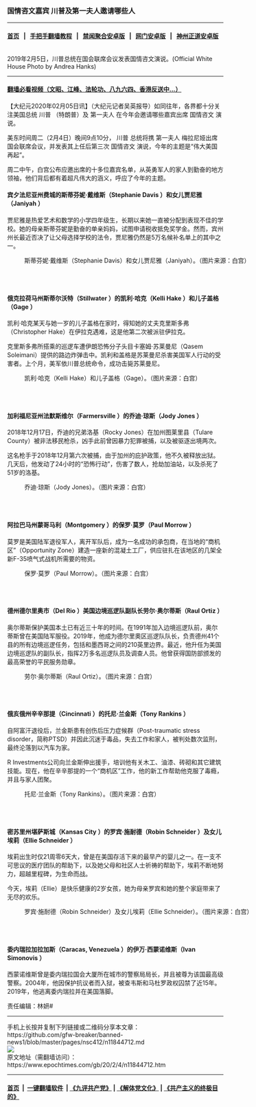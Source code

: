 ### 国情咨文嘉宾 川普及第一夫人邀请哪些人
------------------------

#### [首页](https://github.com/gfw-breaker/banned-news1/blob/master/README.md) &nbsp;&nbsp;|&nbsp;&nbsp; [手把手翻墙教程](https://github.com/gfw-breaker/guides/wiki) &nbsp;&nbsp;|&nbsp;&nbsp; [禁闻聚合安卓版](https://github.com/gfw-breaker/bn-android) &nbsp;&nbsp;|&nbsp;&nbsp; [网门安卓版](https://github.com/oGate2/oGate) &nbsp;&nbsp;|&nbsp;&nbsp; [神州正道安卓版](https://github.com/SzzdOgate/update) 



<div><img alt="" class="aligncenter wp-post-image" src="https://i.epochtimes.com/assets/uploads/2020/02/33131205528_8bf28880de_h-600x400.jpg"/>
<div class="red16 caption">
 <p>
  2019年2月5日，川普总统在国会联席会议发表国情咨文演说。(Official White House Photo by Andrea Hanks)
 </p>
</div>
</div><hr/>

#### [翻墙必看视频（文昭、江峰、法轮功、八九六四、香港反送中...）](http://167.172.214.107/home.html)

<div><p>
 【大纪元2020年02月05日讯】（大纪元记者吴英报导）如同往年，各界都十分关注美国总统
 <ok href="https://www.epochtimes.com/gb/tag/%E5%B7%9D%E6%99%AE.html">
  川普
 </ok>
 （特朗普）及
 <ok href="https://www.epochtimes.com/gb/tag/%E7%AC%AC%E4%B8%80%E5%A4%AB%E4%BA%BA.html">
  第一夫人
 </ok>
 在今年会邀请哪些嘉宾出席
 <ok href="https://www.epochtimes.com/gb/tag/%E5%9B%BD%E6%83%85%E5%92%A8%E6%96%87.html">
  国情咨文
 </ok>
 演说。
</p>
<p>
 美东时间周二（2月4日）晚间9点10分，
 <ok href="https://www.epochtimes.com/gb/tag/%E5%B7%9D%E6%99%AE.html">
  川普
 </ok>
 总统将携
 <ok href="https://www.epochtimes.com/gb/tag/%E7%AC%AC%E4%B8%80%E5%A4%AB%E4%BA%BA.html">
  第一夫人
 </ok>
 梅拉尼娅出席国会联席会议，并发表其上任后第三次
 <ok href="https://www.epochtimes.com/gb/tag/%E5%9B%BD%E6%83%85%E5%92%A8%E6%96%87.html">
  国情咨文
 </ok>
 演说，今年的主题是“伟大美国再起”。
</p>
<p>
 周二中午，白宫公布应邀出席的十多位嘉宾名单，从英勇军人的家人到勤奋的地方领袖，他们背后都有着超凡伟大的涵义，呼应了今年的主题。
</p>
<h4>
 <strong>
  宾夕法尼亚州费城的斯蒂芬妮·戴维斯（Stephanie Davis
 </strong>
 <strong>
  ）和女儿贾尼雅（Janiyah
 </strong>
 <strong>
  ）
 </strong>
</h4>
<p>
 贾尼雅是热爱艺术和数学的小学四年级生，长期以来她一直被分配到表现不佳的学校。她的母亲斯蒂芬妮是勤奋的单亲妈妈，试图申请税收抵免奖学金。然而，宾州州长最近否决了让父母选择学校的法令，贾尼雅仍然是5万名候补名单上的其中之一。
</p>
<figure class="wp-caption aligncenter" id="attachment_11844722" style="width: 600px">
 <ok href="http://i.epochtimes.com/assets/uploads/2020/02/Stephanie-Davis.jpg">
  <img alt="" class="wp-image-11844722 size-large" src="http://i.epochtimes.com/assets/uploads/2020/02/Stephanie-Davis-600x480.jpg"/>
 </ok>
 <br/><figcaption class="wp-caption-text">
  斯蒂芬妮·戴维斯（Stephanie Davis）和女儿贾尼雅（Janiyah）。（图片来源：白宫）
 </figcaption><br/>
</figure><br/>
<h4>
 <strong>
  俄克拉荷马州斯蒂尔沃特（Stillwater
 </strong>
 <strong>
  ）的凯利·哈克（Kelli Hake
 </strong>
 <strong>
  ）和儿子盖格（Gage
 </strong>
 <strong>
  ）
 </strong>
</h4>
<p>
 凯利·哈克某天与她一岁的儿子盖格在家时，得知她的丈夫克里斯多弗（Christopher Hake）在伊拉克遇难，这是他第二次被派驻伊拉克。
</p>
<p>
 克里斯多弗所搭乘的巡逻车遭伊朗恐怖分子头目卡塞姆·苏莱曼尼（Qasem Soleimani）提供的路边炸弹击中。凯利和盖格是苏莱曼尼杀害美国军人行动的受害者。上个月，美军依川普总统命令，成功击毙苏莱曼尼。
</p>
<figure class="wp-caption aligncenter" id="attachment_11844726" style="width: 600px">
 <ok href="http://i.epochtimes.com/assets/uploads/2020/02/Kelli-Hake.jpg">
  <img alt="" class="wp-image-11844726 size-large" src="http://i.epochtimes.com/assets/uploads/2020/02/Kelli-Hake-600x480.jpg"/>
 </ok>
 <br/><figcaption class="wp-caption-text">
  凯利·哈克（Kelli Hake）和儿子盖格（Gage）。（图片来源：白宫）
 </figcaption><br/>
</figure><br/>
<h4>
 <strong>
  加利福尼亚州法默斯维尔（Farmersville
 </strong>
 <strong>
  ）的乔迪·琼斯（Jody Jones
 </strong>
 <strong>
  ）
 </strong>
</h4>
<p>
 2018年12月17日，乔迪的兄弟洛基（Rocky Jones）在加州图莱里县（Tulare County）被非法移民枪杀，凶手此前曾因暴力犯罪被捕，以及被驱逐出境两次。
</p>
<p>
 这名枪手于2018年12月第六次被捕，由于加州的庇护政策，他不久被释放出狱。几天后，他发动了24小时的“恐怖行动”，伤害了数人，抢劫加油站，以及杀死了51岁的洛基。
</p>
<figure class="wp-caption aligncenter" id="attachment_11844731" style="width: 600px">
 <ok href="http://i.epochtimes.com/assets/uploads/2020/02/81fa0b8d15bbe043a4b3dbb1785579a0.jpg">
  <img alt="" class="wp-image-11844731 size-large" src="http://i.epochtimes.com/assets/uploads/2020/02/81fa0b8d15bbe043a4b3dbb1785579a0-600x480.jpg"/>
 </ok>
 <br/><figcaption class="wp-caption-text">
  乔迪·琼斯（Jody Jones）。（图片来源：白宫）
 </figcaption><br/>
</figure><br/>
<h4>
 <strong>
  阿拉巴马州蒙哥马利（Montgomery
 </strong>
 <strong>
  ）的保罗·莫罗（Paul Morrow
 </strong>
 <strong>
  ）
 </strong>
</h4>
<p>
 莫罗是美国陆军退役军人，离开军队后，成为一名成功的承包商，在当地的“商机区”（Opportunity Zone）建造一座新的混凝土工厂，供应驻扎在该地区的几架全新F-35喷气式战机所需要的物资。
</p>
<figure class="wp-caption aligncenter" id="attachment_11844734" style="width: 600px">
 <ok href="http://i.epochtimes.com/assets/uploads/2020/02/ac3c5186bfbc4066c861db3a1ff96cf6.jpg">
  <img alt="" class="wp-image-11844734 size-large" src="http://i.epochtimes.com/assets/uploads/2020/02/ac3c5186bfbc4066c861db3a1ff96cf6-600x480.jpg"/>
 </ok>
 <br/><figcaption class="wp-caption-text">
  保罗·莫罗（Paul Morrow）。（图片来源：白宫）
 </figcaption><br/>
</figure><br/>
<h4>
 <strong>
  德州德尔里奥市（Del Rio
 </strong>
 <strong>
  ）美国边境巡逻队副队长劳尔·奥尔蒂斯（Raul Ortiz
 </strong>
 <strong>
  ）
 </strong>
</h4>
<p>
 奥尔蒂斯保护美国本土已有近三十年的时间。在1991年加入边境巡逻队前，奥尔蒂斯曾在美国陆军服役。2019年，他成为德尔里奧区巡逻队队长，负责德州41个县的所有边境巡逻任务，包括和墨西哥之间的210英里边界。最近，他升任为美国边境巡逻队的副队长，指挥2万多名巡逻队员及调查人员。他曾获得国防部颁发的最高荣誉的平民服务勋章。
</p>
<figure class="wp-caption aligncenter" id="attachment_11844735" style="width: 600px">
 <ok href="http://i.epochtimes.com/assets/uploads/2020/02/f8662d1833607c5751ae0ee4fca96473.jpg">
  <img alt="" class="size-large wp-image-11844735" src="http://i.epochtimes.com/assets/uploads/2020/02/f8662d1833607c5751ae0ee4fca96473-600x480.jpg"/>
 </ok>
 <br/><figcaption class="wp-caption-text">
  劳尔·奥尔蒂斯（Raul Ortiz）。（图片来源：白宫）
 </figcaption><br/>
</figure><br/>
<h4>
 <strong>
  俄亥俄州辛辛那提（Cincinnati
 </strong>
 <strong>
  ）的托尼·兰金斯（Tony Rankins
 </strong>
 <strong>
  ）
 </strong>
</h4>
<p>
 自阿富汗退役后，兰金斯患有创伤后压力症候群（Post-traumatic stress disorder，简称PTSD）并因此沉迷于毒品，失去工作和家人，被判处数次监刑，最终沦落到以汽车为家。
</p>
<p>
 R Investments公司向兰金斯伸出援手，培训他有关木工、油漆、砖砌和其它建筑技能。现在，他在辛辛那提的一个“商机区”工作，他的新工作帮助他克服了毒瘾，并且与家人团聚。
</p>
<figure class="wp-caption aligncenter" id="attachment_11844736" style="width: 600px">
 <ok href="http://i.epochtimes.com/assets/uploads/2020/02/abe0674662a3aeb46d2464b467e071f6.jpg">
  <img alt="" class="size-large wp-image-11844736" src="http://i.epochtimes.com/assets/uploads/2020/02/abe0674662a3aeb46d2464b467e071f6-600x480.jpg"/>
 </ok>
 <br/><figcaption class="wp-caption-text">
  托尼·兰金斯（Tony Rankins）。（图片来源：白宫）
 </figcaption><br/>
</figure><br/>
<h4>
 <strong>
  密苏里州堪萨斯城（Kansas City
 </strong>
 <strong>
  ）的罗宾·施耐德（Robin Schneider
 </strong>
 <strong>
  ）及女儿埃莉（Ellie Schneider
 </strong>
 <strong>
  ）
 </strong>
</h4>
<p>
 埃莉出生时仅21周零6天大，曾是在美国存活下来的最早产的婴儿之一。在一支不可思议的医疗团队的帮助下，以及她父母和社区人士祈祷的帮助下，埃莉不断地努力，超越里程碑，为生命而战。
</p>
<p>
 今天，埃莉（Ellie）是快乐健康的2岁女孩，她为母亲罗宾和她的整个家庭带来了无尽的欢乐。
</p>
<figure class="wp-caption aligncenter" id="attachment_11844738" style="width: 600px">
 <ok href="http://i.epochtimes.com/assets/uploads/2020/02/0c22ad18c8ab717838fb0b3a367bca0a.jpg">
  <img alt="" class="size-large wp-image-11844738" src="http://i.epochtimes.com/assets/uploads/2020/02/0c22ad18c8ab717838fb0b3a367bca0a-600x480.jpg"/>
 </ok>
 <br/><figcaption class="wp-caption-text">
  罗宾·施耐德（Robin Schneider）及女儿埃莉（Ellie Schneider）。（图片来源：白宫）
 </figcaption><br/>
</figure><br/>
<h4>
 <strong>
  委内瑞拉加拉加斯（Caracas, Venezuela
 </strong>
 <strong>
  ）的伊万·西蒙诺维斯（Ivan Simonovis
 </strong>
 <strong>
  ）
 </strong>
</h4>
<p>
 西蒙诺维斯曾是委内瑞拉国会大厦所在城市的警察局局长，并且被尊为该国最高级警察。2004年，他因保护抗议者而入狱，被查韦斯和马杜罗政权囚禁了近15年。2019年，他逃离委内瑞拉并在美国落脚。
</p>
<p>
 责任编辑：林妍#
</p>
</div>
<hr/>
手机上长按并复制下列链接或二维码分享本文章：<br/>
https://github.com/gfw-breaker/banned-news1/blob/master/pages/nsc412/n11844712.md <br/>
<a href='https://github.com/gfw-breaker/banned-news1/blob/master/pages/nsc412/n11844712.md'><img src='https://github.com/gfw-breaker/banned-news1/blob/master/pages/nsc412/n11844712.md.png'/></a> <br/>
原文地址（需翻墙访问）：https://www.epochtimes.com/gb/20/2/4/n11844712.htm


------------------------
#### [首页](https://github.com/gfw-breaker/banned-news1/blob/master/README.md) &nbsp;|&nbsp; [一键翻墙软件](https://github.com/gfw-breaker/nogfw/blob/master/README.md) &nbsp;| [《九评共产党》](https://github.com/gfw-breaker/9ping.md/blob/master/README.md#九评之一评共产党是什么) | [《解体党文化》](https://github.com/gfw-breaker/jtdwh.md/blob/master/README.md) | [《共产主义的终极目的》](https://github.com/gfw-breaker/gczydzjmd.md/blob/master/README.md)


<img src='http://gfw-breaker.win/banned-news/pages/nsc412/n11844712.md' width='0px' height='0px'/>